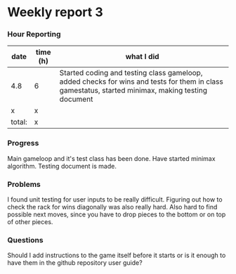 # Weekly report 3

### Hour Reporting
| **date** | **time (h)** | **what I did** 
| --------- | ----------- | --------- 
| 4.8 | 6 | Started coding and testing class gameloop, added checks for wins and tests for them in class gamestatus, started minimax, making testing document
| x | x | 
| total: | x

### Progress
Main gameloop and it's test class has been done. Have started minimax algorithm. Testing document is made.

### Problems
I found unit testing for user inputs to be really difficult. Figuring out how to check the rack for wins diagonally was also really hard. Also hard to find possible next moves, since you have to drop pieces to the bottom or on top of other pieces.

### Questions
Should I add instructions to the game itself before it starts or is it enough to have them in the github repository user guide?
